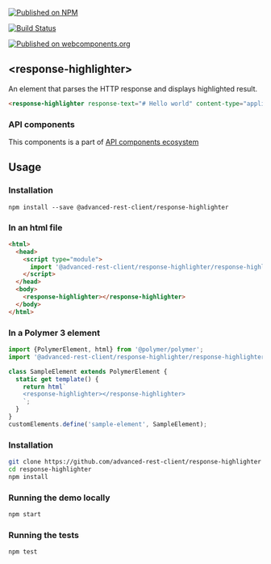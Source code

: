 [![Published on NPM](https://img.shields.io/npm/v/@advanced-rest-client/response-highlighter.svg)](https://www.npmjs.com/package/@advanced-rest-client/response-highlighter)

[![Build Status](https://travis-ci.org/advanced-rest-client/response-highlighter.svg?branch=stage)](https://travis-ci.org/advanced-rest-client/response-highlighter)

[![Published on webcomponents.org](https://img.shields.io/badge/webcomponents.org-published-blue.svg)](https://www.webcomponents.org/element/advanced-rest-client/response-highlighter)

## &lt;response-highlighter&gt;

An element that parses the HTTP response and displays highlighted result.


```html
<response-highlighter response-text="# Hello world" content-type="application/markdown"></response-highlighter>
```

### API components

This components is a part of [API components ecosystem](https://elements.advancedrestclient.com/)

## Usage

### Installation
```
npm install --save @advanced-rest-client/response-highlighter
```

### In an html file

```html
<html>
  <head>
    <script type="module">
      import '@advanced-rest-client/response-highlighter/response-highlighter.js';
    </script>
  </head>
  <body>
    <response-highlighter></response-highlighter>
  </body>
</html>
```

### In a Polymer 3 element

```js
import {PolymerElement, html} from '@polymer/polymer';
import '@advanced-rest-client/response-highlighter/response-highlighter.js';

class SampleElement extends PolymerElement {
  static get template() {
    return html`
    <response-highlighter></response-highlighter>
    `;
  }
}
customElements.define('sample-element', SampleElement);
```

### Installation

```sh
git clone https://github.com/advanced-rest-client/response-highlighter
cd response-highlighter
npm install
```

### Running the demo locally

```sh
npm start
```

### Running the tests

```sh
npm test
```
